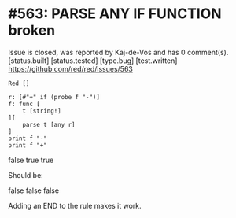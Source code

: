 
#563: PARSE ANY IF FUNCTION broken
================================================================================
Issue is closed, was reported by Kaj-de-Vos and has 0 comment(s).
[status.built] [status.tested] [type.bug] [test.written]
<https://github.com/red/red/issues/563>

```
Red []

r: [#"+" if (probe f "-")]
f: func [
    t [string!]
][
    parse t [any r]
]
print f "-"
print f "+"
```

false
true
true

Should be:

false
false
false

Adding an END to the rule makes it work.



